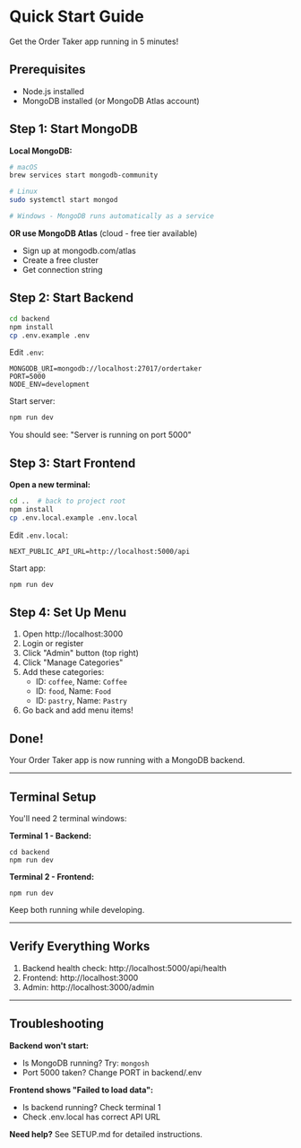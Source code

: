 # Quick Start Guide

Get the Order Taker app running in 5 minutes!

## Prerequisites

- Node.js installed
- MongoDB installed (or MongoDB Atlas account)

## Step 1: Start MongoDB

**Local MongoDB:**
```bash
# macOS
brew services start mongodb-community

# Linux
sudo systemctl start mongod

# Windows - MongoDB runs automatically as a service
```

**OR use MongoDB Atlas** (cloud - free tier available)
- Sign up at mongodb.com/atlas
- Create a free cluster
- Get connection string

## Step 2: Start Backend

```bash
cd backend
npm install
cp .env.example .env
```

Edit `.env`:
```
MONGODB_URI=mongodb://localhost:27017/ordertaker
PORT=5000
NODE_ENV=development
```

Start server:
```bash
npm run dev
```

You should see: "Server is running on port 5000"

## Step 3: Start Frontend

**Open a new terminal:**

```bash
cd ..  # back to project root
npm install
cp .env.local.example .env.local
```

Edit `.env.local`:
```
NEXT_PUBLIC_API_URL=http://localhost:5000/api
```

Start app:
```bash
npm run dev
```

## Step 4: Set Up Menu

1. Open http://localhost:3000
2. Login or register
3. Click "Admin" button (top right)
4. Click "Manage Categories"
5. Add these categories:
   - ID: `coffee`, Name: `Coffee`
   - ID: `food`, Name: `Food`
   - ID: `pastry`, Name: `Pastry`
6. Go back and add menu items!

## Done!

Your Order Taker app is now running with a MongoDB backend.

---

## Terminal Setup

You'll need 2 terminal windows:

**Terminal 1 - Backend:**
```
cd backend
npm run dev
```

**Terminal 2 - Frontend:**
```
npm run dev
```

Keep both running while developing.

---

## Verify Everything Works

1. Backend health check: http://localhost:5000/api/health
2. Frontend: http://localhost:3000
3. Admin: http://localhost:3000/admin

---

## Troubleshooting

**Backend won't start:**
- Is MongoDB running? Try: `mongosh`
- Port 5000 taken? Change PORT in backend/.env

**Frontend shows "Failed to load data":**
- Is backend running? Check terminal 1
- Check .env.local has correct API URL

**Need help?** See SETUP.md for detailed instructions.
